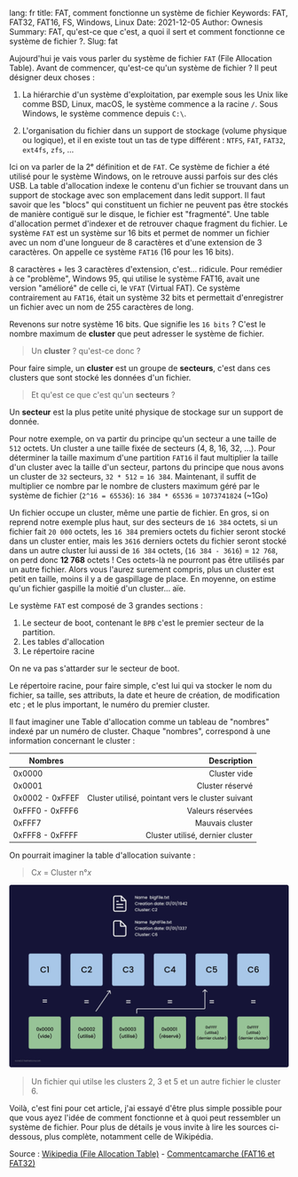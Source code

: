 lang: fr
title: FAT, comment fonctionne un système de fichier
Keywords: FAT, FAT32, FAT16, FS, Windows, Linux
Date: 2021-12-05
Author: Ownesis
Summary: FAT, qu'est-ce que c'est, a quoi il sert et comment fonctionne ce système de fichier ?.
Slug: fat

Aujourd'hui je vais vous parler du système de fichier `FAT` (File Allocation Table).
Avant de commencer, qu'est-ce qu'un système de fichier ?
Il peut désigner deux choses :

1. La hiérarchie d'un système d'exploitation, par exemple sous les Unix like comme BSD, Linux, macOS, le système commence a la racine `/`.
Sous Windows, le système commence depuis `C:\`.

2. L'organisation du fichier dans un support de stockage (volume physique ou logique), et il en existe tout un tas de type différent : `NTFS`, `FAT`, `FAT32`, `ext4fs`, `zfs`, ...

Ici on va parler de la 2ᵉ définition et de `FAT`.
Ce système de fichier a été utilisé pour le système Windows, on le retrouve aussi parfois sur des clés USB.
La table d'allocation indexe le contenu d'un fichier se trouvant dans un support de stockage avec son emplacement dans ledit support.
Il faut savoir que les "blocs" qui constituent un fichier ne peuvent pas être stockés de manière contiguë sur le disque, le fichier est "fragmenté". Une table d'allocation permet d'indexer et de retrouver chaque fragment du fichier.
Le système `FAT` est un système sur 16 bits et permet de nommer un fichier avec un nom d'une longueur de 8 caractères et d'une extension de 3 caractères. On appelle ce système `FAT16` (16 pour les 16 bits).

8 caractères + les 3 caractères d'extension, c'est... ridicule. Pour remédier à ce "problème", Windows 95, qui utilise le système FAT16, avait une version "amélioré" de celle ci, le `VFAT` (Virtual FAT).
Ce système contrairement au `FAT16`, était un système 32 bits et permettait d'enregistrer un fichier avec un nom de 255 caractères de long.

Revenons sur notre système 16 bits. Que signifie les `16 bits` ? C'est le nombre maximum de **cluster** que peut adresser le système de fichier.

> Un **cluster** ? qu'est-ce donc ?

Pour faire simple, un **cluster** est un groupe de **secteurs**, c'est dans ces clusters que sont stocké les données d'un fichier.

> Et qu'est ce que c'est qu'un **secteurs** ? 

Un **secteur** est la plus petite unité physique de stockage sur un support de donnée.

Pour notre exemple, on va partir du principe qu'un secteur a une taille de `512` octets.
Un cluster a une taille fixée de secteurs (4, 8, 16, 32, ...).
Pour déterminer la taille maximum d'une partition `FAT16` il faut multiplier la taille d'un cluster avec la taille d'un secteur, partons du principe que nous avons un cluster de `32` secteurs, `32 * 512` = `16 384`.
Maintenant, il suffit de multiplier ce nombre par le nombre de clusters maximum géré par le système de fichier (`2^16 = 65536`):
`16 384 * 65536` = `1073741824` (~1Go)

Un fichier occupe un cluster, même une partie de fichier. En gros, si on reprend notre exemple plus haut, sur des secteurs de `16 384` octets, si un fichier fait `20 000` octets, les `16 384` premiers octets du fichier seront stocké dans un cluster entier, mais les `3616` derniers octets du fichier seront stocké dans un autre cluster lui aussi de `16 384` octets, (`16 384 - 3616`)  = `12 768`, on perd donc **12 768** octets !
Ces octets-là ne pourront pas être utilisés par un autre fichier. Alors vous l'aurez surement compris, plus un cluster est petit en taille, moins il y a de gaspillage de place.
En moyenne, on estime qu'un fichier gaspille la moitié d'un cluster... aïe.


Le système `FAT` est composé de 3 grandes sections :

1. Le secteur de boot, contenant le `BPB` c'est le premier secteur de la partition.
2. Les tables d'allocation
3. Le répertoire racine

On ne va pas s'attarder sur le secteur de boot.

Le répertoire racine, pour faire simple, c'est lui qui va stocker le nom du fichier, sa taille, ses attributs, la date et heure de création, de modification etc ; et le plus important, le numéro du premier cluster.

Il faut imaginer une Table d'allocation comme un tableau de "nombres" indexé par un numéro de cluster.
Chaque "nombres", correspond à une information concernant le cluster :

| Nombres         | Description                                      |
| --------------- |-------------------------------------------------:|
| 0x0000          | Cluster vide                                     |
| 0x0001          | Cluster réservé                                  |
| 0x0002 - 0xFFEF | Cluster utilisé, pointant vers le cluster suivant | 
| 0xFFF0 - 0xFFF6 | Valeurs réservées                                | 
| 0xFFF7          | Mauvais cluster                                  | 
| 0xFFF8 - 0xFFFF | Cluster utilisé, dernier cluster                  | 

On pourrait imaginer la table d'allocation suivante :
> C*x* = Cluster n°*x*

![Deux fichier, un sur plusieurs clusters et un second sur un seul](/static/img/fat/fat.webp)

> Un fichier qui utilse les clusters 2, 3 et 5 et un autre fichier le cluster 6.

Voilà, c'est fini pour cet article, j'ai essayé d'être plus simple possible pour que vous ayez l'idée de comment fonctionne et à quoi peut ressembler un système de fichier.
Pour plus de détails je vous invite à lire les sources ci-dessous, plus complète, notamment celle de Wikipédia.

Source : [Wikipedia (File Allocation Table)](https://fr.wikipedia.org/wiki/File_Allocation_Table) - [Commentcamarche (FAT16 et FAT32)](https://www.commentcamarche.net/contents/1016-fat16-et-fat32)
